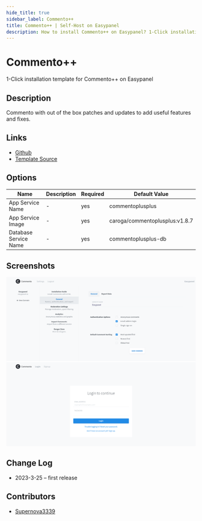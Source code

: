 ```yaml
---
hide_title: true
sidebar_label: Commento++
title: Commento++ | Self-Host on Easypanel
description: How to install Commento++ on Easypanel? 1-Click installation template for Commento++ on Easypanel
---
```


<!-- generated -->

# Commento++

1-Click installation template for Commento++ on Easypanel

## Description

Commento with out of the box patches and updates to add useful features and fixes.

## Links

- [Github](https://github.com/souramoo/commentoplusplus)
- [Template Source](https://github.com/easypanel-io/templates/tree/main/templates/commentoplusplus)

## Options

Name | Description | Required | Default Value
-|-|-|-
App Service Name | - | yes | commentoplusplus
App Service Image | - | yes | caroga/commentoplusplus:v1.8.7
Database Service Name | - | yes | commentoplusplus-db

## Screenshots

![Commento++ Screenshot](./assets/screenshot1.png)
![Commento++ Screenshot](./assets/screenshot2.png)

## Change Log

- 2023-3-25 – first release

## Contributors

- [Supernova3339](https://github.com/Supernova3339)
